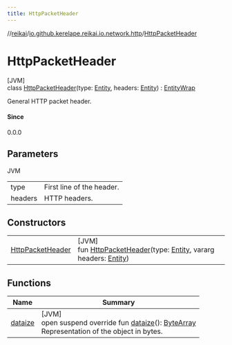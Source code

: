 ```yaml
---
title: HttpPacketHeader
---
```

//[reikai](../../../index.html)/[io.github.kerelape.reikai.io.network.http](../index.html)/[HttpPacketHeader](index.html)



# HttpPacketHeader



[JVM]\
class [HttpPacketHeader](index.html)(type: [Entity](../../io.github.kerelape.reikai.core/-entity/index.html), headers: [Entity](../../io.github.kerelape.reikai.core/-entity/index.html)) : [EntityWrap](../../io.github.kerelape.reikai.core/-entity-wrap/index.html)

General HTTP packet header.



#### Since



0.0.0



## Parameters


JVM

| | |
|---|---|
| type | First line of the header. |
| headers | HTTP headers. |



## Constructors


| | |
|---|---|
| [HttpPacketHeader](-http-packet-header.html) | [JVM]<br>fun [HttpPacketHeader](-http-packet-header.html)(type: [Entity](../../io.github.kerelape.reikai.core/-entity/index.html), vararg headers: [Entity](../../io.github.kerelape.reikai.core/-entity/index.html)) |


## Functions


| Name | Summary |
|---|---|
| [dataize](../../io.github.kerelape.reikai.core/-entity/dataize.html) | [JVM]<br>open suspend override fun [dataize](../../io.github.kerelape.reikai.core/-entity/dataize.html)(): [ByteArray](https://kotlinlang.org/api/latest/jvm/stdlib/kotlin/-byte-array/index.html)<br>Representation of the object in bytes. |

